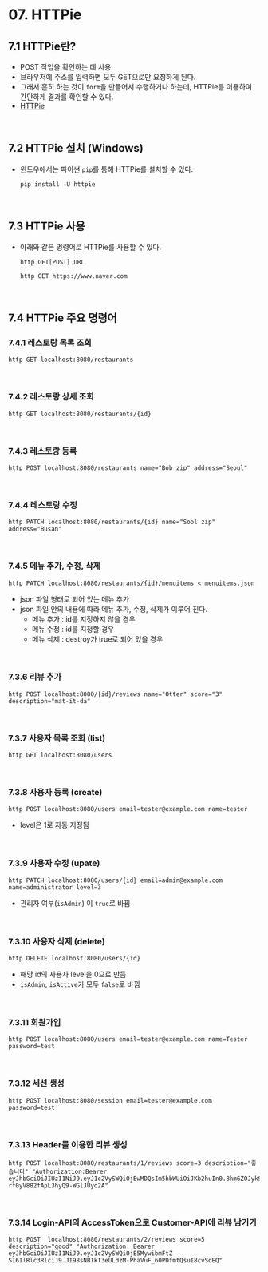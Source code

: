 # 07. HTTPie

## 7.1 HTTPie란?

- POST 작업을 확인하는 데 사용
- 브라우저에 주소를 입력하면 모두 GET으로만 요청하게 된다.
- 그래서 흔히 하는 것이 `form`을 만들어서 수행하거나 하는데, HTTPie를 이용하여 간단하게 결과를 확인할 수 있다.
- [HTTPie](<https://httpie.org/>)

<br>

## 7.2 HTTPie 설치 (Windows)

- 윈도우에서는 파이썬 `pip`를 통해 HTTPie를 설치할 수 있다.

  ```
  pip install -U httpie
  ```

<br>

## 7.3 HTTPie 사용

- 아래와 같은 명령어로 HTTPie를 사용할 수 있다.

  ```
  http GET[POST] URL
  ```

  ```
  http GET https://www.naver.com
  ```


<br>

## 7.4 HTTPie 주요 명령어

### 7.4.1 레스토랑 목록 조회

```
http GET localhost:8080/restaurants
```

<br>

### 7.4.2 레스토랑 상세 조회

```
http GET localhost:8080/restaurants/{id}
```

<br>

### 7.4.3 레스토랑 등록

```
http POST localhost:8080/restaurants name="Bob zip" address="Seoul"
```

<br>

### 7.4.4 레스토랑 수정

```
http PATCH localhost:8080/restaurants/{id} name="Sool zip" address="Busan"
```

<br>

### 7.4.5 메뉴 추가, 수정, 삭제

```
http PATCH localhost:8080/restaurants/{id}/menuitems < menuitems.json
```

- json 파일 형태로 되어 있는 메뉴 추가
- json 파일 안의 내용에 따라 메뉴 추가, 수정, 삭제가 이루어 진다.
  - 메뉴 추가 : id를 지정하지 않을 경우
  - 메뉴 수정 : id를 지정할 경우
  - 메뉴 삭제 : destroy가 true로 되어 있을 경우

<br>

### 7.3.6 리뷰 추가

```
http POST localhost:8080/{id}/reviews name="Otter" score="3" description="mat-it-da"
```

<br>

  ### 7.3.7 사용자 목록 조회 (list)

```
http GET localhost:8080/users
```

<br>

### 7.3.8 사용자 등록 (create)

```
http POST localhost:8080/users email=tester@example.com name=tester
```

- level은 1로 자동 지정됨

<br>

### 7.3.9 사용자 수정 (upate)

```
http PATCH localhost:8080/users/{id} email=admin@example.com name=administrator level=3
```

- 관리자 여부(`isAdmin`) 이 `true`로 바뀜

<br>

### 7.3.10 사용자 삭제 (delete)

```
http DELETE localhost:8080/users/{id}
```

- 해당 id의 사용자 level을 0으로 만듬
- `isAdmin`, `isActive`가 모두 `false`로 바뀜

<br>

### 7.3.11 회원가입

```
http POST localhost:8080/users email=tester@example.com name=Tester password=test 
```

<br>

### 7.3.12 세션 생성

```
http POST localhost:8080/session email=tester@example.com password=test
```

<br>

### 7.3.13 Header를 이용한 리뷰 생성

```
http POST localhost:8080/restaurants/1/reviews score=3 description="좋습니다" "Authorization:Bearer eyJhbGciOiJIUzI1NiJ9.eyJ1c2VySWQiOjEwMDQsIm5hbWUiOiJKb2huIn0.8hm6ZOJykSINHxL-rf0yV882fApL3hyQ9-WGlJUyo2A"
```

<br>

### 7.3.14 Login-API의 AccessToken으로 Customer-API에 리뷰 남기기

```
http POST  localhost:8080/restaurants/2/reviews score=5 description="good" "Authorization: Bearer eyJhbGciOiJIUzI1NiJ9.eyJ1c2VySWQiOjE5MywibmFtZ
SI6IlRlc3RlciJ9.JI98sNBIkT3eULdzM-PhaVuF_60PDfmtQsuI8cvSdEQ"
```


